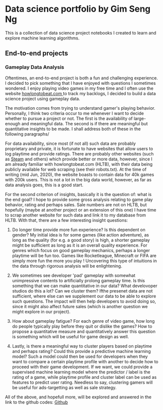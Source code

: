 # Data science portfolio by Gim Seng Ng

This is a collection of data science project notebooks I created to learn and explore machine learning algorithms.

## End-to-end projects

### Gameplay Data Analysis

Oftentimes, an end-to-end project is both a fun and challenging experience. I decided to pick something that I have enjoyed with questions I sometimes wondered. I enjoy playing video games in my free time and I often use the website [howlongtobeat.com ](https://www.howlongtobeat.com) to track my backlogs, I decided to build a data science project using gameplay data.

The motivation comes from trying to understand gamer's playing behavior. Personally, I think two criteria occur to me whenever I want to decide whether to pursue a project or not. The first is the availability of large-enough and meaningful data. The second is if there are meaningful but quantitative insights to be made. I shall address both of these in the following paragraphs/

For data availability, since most (if not all) such data are probably proprietary and private, it is fortunate to have websites that allow users to log playtime and provide ratings. There are probably other websites (such as [Steam](https://steamcommunity.com) and others) which provide better or more data, however, since I am already familiar with howlongtobeat.com (HLTB), with their data being publicly available for web scraping (see their robots.txt). At the time of writing (mid Jun, 2020), the website boasts to contain data for 40k games with 200k users. This is not a lot in the big data world, however, as far as data analysis goes, this is a good start.

For the second criterion of insights, basically it is the question of: what is the end goal?  I hope to provide some gross analysis relating to game play behavior, rating and perhaps sales. Sale numbers are not on HLTB, but hopefully (maybe at another project or an extension of this one) I have time to scrap another website for such data and link it to my database from HLTB. With that, there are a few interesting insight questions:

1. Do longer time provide more fun experience? Is this dependent on gender? 
My initial idea is for some games (like action adventure), as long as the quality (for e.g. a good story) is high, a shorter gameplay might be sufficient as long as it is an overall quality experience. For genres which focus on good gameplay mechanics, perhaps a longer playtime will be fun too. Games like Rocketleague, Minecraft or FIFA are simply more fun the more you play ! Uncovering this type of intuitions in the data through rigorous analysis will be enlightening.

2. We sometimes see developer 'pad' gameplay with somewhat unimpressive contents to artificially prolong gameplay time. Is this something that we can make quantitative in our data? What develovoper studios do this a lot? Can we cluster them? Ifthe presenet data are not sufficient, where else can we supplement our data to be able to explore such questions. The impact will then help developers to avoid doing so, since it might also affect future sales (which is another question we might explore in our project).

3. How about gameplay fatigue? For each genre of video game, how long do people typically play before they quit or dislike the games? How to propose a quantitative measure and quantitatively answer this question is something which will be useful for game design as well.

4. Lastly, is there a meaningful way to cluster players based on playtime and perhaps rating? Could this provide a predictive machine learning model? Such a model could then be used for developers when they want to compare a certain playtime profile with another to decide how to proceed with their game development. If we want, we could provide a supervised machine learning model where the predictor / label is the rating of a game, while playtime profile and cluster label can be used as features to predict user rating. Needless to say, clustering gamers will be useful for ads-targetting as well as sale strategy.

All of the above, and hopefull more, will be explored and answered in the link to the github codes: [Github](https://github.com/gimseng/game_stats)



<!---
[Github](https://github.com/.../.ipynb) 
[nbviewer](http://nbviewer.jupyter.org/github/ ....ipynb)

## Classification problems

## Regression problems

## Natural language processing


## Clustering

## Neural networks

## Data exploration and analysis

## Recommendation systems
--->


